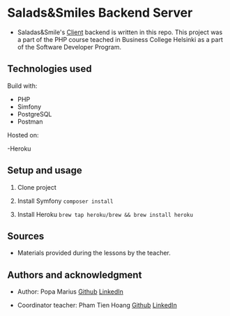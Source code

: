 # Salads&Smiles Backend Server

- Saladas&Smile's [Client](https://github.com/izaacyo/SaladsSmiles_client) backend is written in this repo. This project was a part of the PHP course teached in Business College Helsinki as a part of the Software Developer Program.

## Technologies used

Build with:

- PHP
- Simfony
- PostgreSQL
- Postman

Hosted on: 

-Heroku


## Setup and usage

1. Clone project

3. Install Symfony  ``` composer install ```

4. Install Heroku  ``` brew tap heroku/brew && brew install heroku  ```


## Sources

- Materials provided during the lessons by the teacher.


## Authors and acknowledgment

- Author: Popa Marius [Github](https://github.com/izaacyo) [LinkedIn](https://www.linkedin.com/in/popamariuspetrut/)

- Coordinator teacher: Pham Tien Hoang [Github](https://github.com/phamt6) [LinkedIn](https://www.linkedin.com/in/tienhoangpham/)
